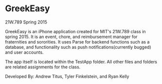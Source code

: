 # GreekEasy
21W.789 Spring 2015

GreekEasy is an iPhone application created for MIT's 21W.789 class in spring 2015. It is an event, chore, and reimbursement manager for fraternities and sororities. It uses Parse for backend functions such as a database, and functionality such as push notifications(currently bugged) and user accounts.

The app itself is located within the TestApp folder. All other files and folders are related assignments for the class.

Developed By: Andrew Titus, Tyler Finkelstein, and Ryan Kelly
